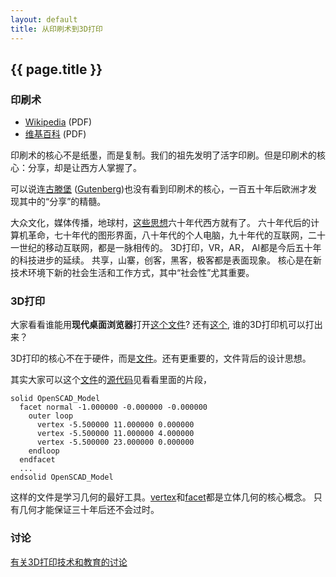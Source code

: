 ```yaml
---
layout: default
title: 从印刷术到3D打印
---
```


## {{ page.title }}

### 印刷术

- [Wikipedia](printing_en.pdf) (PDF)
- [维基百科](printing_cn.pdf) (PDF)

印刷术的核心不是纸墨，而是复制。我们的祖先发明了活字印刷。但是印刷术的核心：分享，却是让西方人掌握了。

可以说连[古滕堡](Gutenberg_cn.pdf) ([Gutenberg](Gutenberg_en.pdf))也没有看到印刷术的核心，一百五十年后欧洲才发现其中的“分享”的精髓。 

大众文化，媒体传播，地球村，[这些思想](Gutenberg_Galaxy.pdf)六十年代西方就有了。
六十年代后的计算机革命，七十年代的图形界面，八十年代的个人电脑，九十年代的互联网，二十一世纪的移动互联网，都是一脉相传的。
3D打印，VR，AR， AI都是今后五十年的科技进步的延续。 共享，山寨，创客，黑客，极客都是表面现象。 
核心是在新技术环境下新的社会生活和工作方式，其中“社会性”尤其重要。

### 3D打印

大家看看谁能用**现代桌面浏览器**打开[这个文件](https://github.com/skalnik/secret-bear-clip/blob/master/stl/clip.stl)?
还有[这个](https://github.com/canadaduane/house/blob/master/kitchen/faucet/faucet_fix2.stl), 谁的3D打印机可以打出来？

3D打印的核心不在于硬件，而是[文件](https://help.github.com/articles/3d-file-viewer/)。还有更重要的，文件背后的设计思想。

其实大家可以这个[文件](https://github.com/gklyne/things/blob/master/ServoBox/Servobox.stl)的[源代码](https://raw.githubusercontent.com/gklyne/things/master/ServoBox/Servobox.stl)见看看里面的片段，

```stl
solid OpenSCAD_Model
  facet normal -1.000000 -0.000000 -0.000000
    outer loop
      vertex -5.500000 11.000000 0.000000
      vertex -5.500000 11.000000 4.000000
      vertex -5.500000 23.000000 0.000000
    endloop
  endfacet
  ...
endsolid OpenSCAD_Model
```

这样的文件是学习几何的最好工具。[vertex](vertex.pdf)和[facet](facet.pdf)都是立体几何的核心概念。
只有几何才能保证三十年后还不会过时。

### 讨论

[有关3D打印技术和教育的讨论](https://github.com/digital-message/digital-message.github.io/issues/1)


